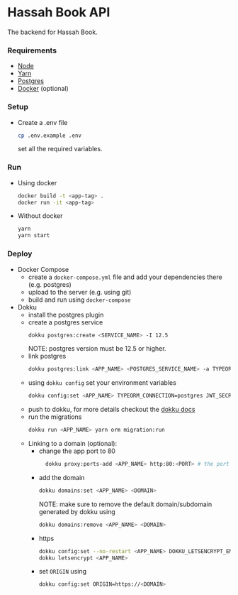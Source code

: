 # Hassah Book API
The backend for Hassah Book.
### Requirements
- [Node](https://nodejs.org)
- [Yarn](https://yarnpkg.com/)
- [Postgres](https://www.postgresql.org/)
- [Docker](https://www.docker.com/) (optional)

### Setup
- Create a .env file
  ```bash
  cp .env.example .env
  ```
  set all the required variables.


### Run
- Using docker
  ```bash
  docker build -t <app-tag> .
  docker run -it <app-tag>
  ```
- Without docker
  ```bash
  yarn
  yarn start
  ```
### Deploy
- Docker Compose
    - create a `docker-compose.yml` file and add your dependencies there (e.g. postgres)
    - upload to the server (e.g. using git)
    - build and run using `docker-compose`
- Dokku
    - install the postgres plugin
    - create a postgres service
      ```bash
      dokku postgres:create <SERVICE_NAME> -I 12.5
      ```
      NOTE: postgres version must be 12.5 or higher.
    - link postgres
      ```bash
      dokku postgres:link <APP_NAME> <POSTGRES_SERVICE_NAME> -a TYPEORM_URL
      ```
    - using `dokku config` set your environment variables
      ```bash
      dokku config:set <APP_NAME> TYPEORM_CONNECTION=postgres JWT_SECRET=mysecret ...
      ```
    - push to dokku, for more details checkout the [dokku docs](http://dokku.viewdocs.io/dokku/)
    - run the migrations
      ```bash
      dokku run <APP_NAME> yarn orm migration:run
      ```
    - Linking to a domain (optional):
        - change the app port to 80
          ```bash
            dokku proxy:ports-add <APP_NAME> http:80:<PORT> # the port in .env
          ```
        - add the domain
          ```bash
          dokku domains:set <APP_NAME> <DOMAIN>
          ```
          NOTE: make sure to remove the default domain/subdomain generated by dokku using
          ```bash
          dokku domains:remove <APP_NAME> <DOMAIN>
          ```
        - https
          ```bash
          dokku config:set --no-restart <APP_NAME> DOKKU_LETSENCRYPT_EMAIL=<EMAIL_ADDRESS>
          dokku letsencrypt <APP_NAME> 
          ``` 
        - set `ORIGIN` using
          ```bash
          dokku config:set ORIGIN=https://<DOMAIN>
          ```
